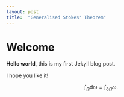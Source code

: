 ```yaml
---
layout: post
title:  "Generalised Stokes' Theorem"
---
```


# Welcome

**Hello world**, this is my first Jekyll blog post.

I hope you like it!

$$
\int_{\Omega} \mathrm{d}\omega = \int_{\partial\Omega} \omega.
$$